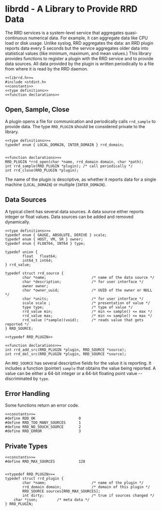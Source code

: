
# librdd - A Library to Provide RRD Data

The RRD services is a system-level service that aggregates
quasi-continuous numerical data. For example, it can aggregate data like
CPU load or disk usage.  Unlike syslog, RRD aggregates the data: an
RRD plugin reports data every 5 seconds but the service aggregates older
data into statistical values (like minimum, maximum, and mean values.)
This library provides functions to register a plugin with the RRD
service and to provide data sources. All data provided by the plugin is
written periodically to a file from where it is read by the RRD daemon.

    <<librrd.h>>=
    #include <stdint.h>
    <<constants>>
    <<type definitions>>
    <<function declarations>>
    

## Open, Sample, Close

A plugin opens a file for communication and periodically calls
``rrd_sample`` to provide data. The type `RRD_PLUGIN` should be
considered private to the library.

    <<type definitions>>=
    typedef enum { LOCAL_DOMAIN, INTER_DOMAIN } rrd_domain;
    
    
    <<function declarations>>=
    RRD_PLUGIN *rrd_open(char *name, rrd_domain domain, char *path);
    int rrd_sample(RRD_PLUGIN *plugin); /* call periodically */
    int rrd_close(RRD_PLUGIN *plugin);
    

The name of the plugin is descriptive, as whether it reports data
for a single machine (`LOCAL_DOMAIN`) or multiple (`INTER_DOMAIN`).


## Data Sources

A typical client has several data sources. A data source either reports
integer or float values. Data sources can be added and removed
dynamically.

    <<type definitions>>=
    typedef enum { GAUGE, ABSOLUTE, DERIVE } scale;
    typedef enum { HOST, VM, SR } owner;
    typedef enum { FLOAT64, INT64 } type;
    
    typedef union {
            float   float64;
            int64_t int64;
    } rrd_value;
    
    typedef struct rrd_source {
            char *name;                     /* name of the data source */
            char *description;              /* for user interface */
            owner owner;
            char *owner_uuid;               /* UUID of the owner or NULL */
            char *units;                    /* for user interface */
            scale scale ;                   /* presentation of value */
            type type;                      /* type of value */
            rrd_value min;                  /* min <= sample() <= max */
            rrd_value max;                  /* min <= sample() <= max */
            rrd_value (*sample)(void);      /* reads value that gets reported */
    } RRD_SOURCE;
    
    <<typedef RRD_PLUGIN>>
    
    <<function declarations>>=
    int rrd_add_src(RRD_PLUGIN *plugin, RRD_SOURCE *source);
    int rrd_del_src(RRD_PLUGIN *plugin, RRD_SOURCE *source);
    
    
An `RRD_SOURCE` has several descriptive fields for the value it is
reporting. It includes a function (pointer) `sample` that obtains the
value being reported. A value can be either a 64-bit integer or a 64-bit
floating point value -- discriminated by `type`.

## Error Handling

Some functions return an error code.

    <<constants>>=
    #define RDD_OK                    0
    #define RRD_TOO_MANY_SOURCES      1
    #define RRD_NO_SOUCH_SOURCE       2
    #define RRD_ERROR                 3
    

## Private Types

    <<constants>>=
    #define RRD_MAX_SOURCES           128
    
    
    <<typedef RRD_PLUGIN>>=
    typedef struct rrd_plugin {
            char *name;                     /* name of the plugin */
            rrd_domain domain;              /* domain of this plugin */
            RRD_SOURCE sources[RRD_MAX_SOURCES];
            int dirty;                      /* true if sources changed */
    	char *json;			/* meta data */
    } RRD_PLUGIN;
    

